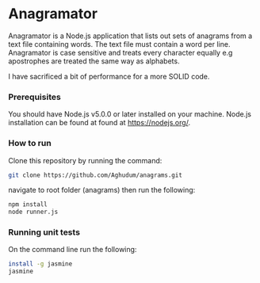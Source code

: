 # Anagramator
Anagramator is a Node.js application that lists out sets of anagrams from a text file containing words. The text file must contain a word per line.
Anagramator is case sensitive and treats every character equally e.g apostrophes are treated the same way as alphabets.

I have sacrificed a bit of performance for a more SOLID code.

### Prerequisites
You should have Node.js v5.0.0 or later installed on your machine.
Node.js installation can be found at found at https://nodejs.org/.

### How to run

Clone this repository by running the command: 
```sh
git clone https://github.com/Aghudum/anagrams.git
```
navigate to root folder (anagrams) then run the following:
 ```sh
npm install
node runner.js  
```
### Running unit tests
On the command line run the following:
```sh
install -g jasmine
jasmine
```
